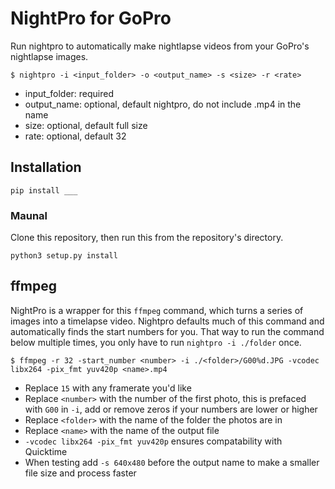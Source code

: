 
# NightPro for GoPro

Run nightpro to automatically make nightlapse videos from your GoPro's nightlapse images.

```
$ nightpro -i <input_folder> -o <output_name> -s <size> -r <rate>
```

- input_folder: required
- output_name: optional, default nightpro, do not include .mp4 in the name
- size: optional, default full size
- rate: optional, default 32

## Installation

```
pip install ___
```

### Maunal

Clone this repository, then run this from the repository's directory.

```
python3 setup.py install 
```

## ffmpeg

NightPro is a wrapper for this `ffmpeg` command, which turns a series of images into a timelapse video. Nightpro defaults much of this command and automatically finds the start numbers for you. That way to run the command below multiple times, you only have to run `nightpro -i ./folder` once.

```
$ ffmpeg -r 32 -start_number <number> -i ./<folder>/G00%d.JPG -vcodec libx264 -pix_fmt yuv420p <name>.mp4
```

- Replace `15` with any framerate you'd like
- Replace `<number>` with the number of the first photo, this is prefaced with `G00` in `-i`, add or remove zeros if your numbers are lower or higher
- Replace `<folder>` with the name of the folder the photos are in
- Replace `<name>` with the name of the output file
- `-vcodec libx264 -pix_fmt yuv420p` ensures compatability with Quicktime
- When testing add `-s 640x480` before the output name to make a smaller file size and process faster